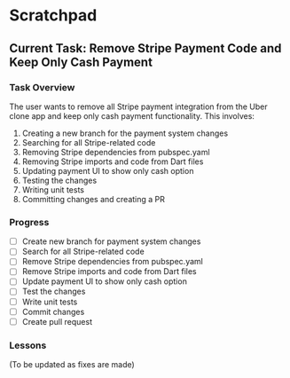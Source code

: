 # Scratchpad

## Current Task: Remove Stripe Payment Code and Keep Only Cash Payment

### Task Overview
The user wants to remove all Stripe payment integration from the Uber clone app and keep only cash payment functionality. This involves:
1. Creating a new branch for the payment system changes
2. Searching for all Stripe-related code
3. Removing Stripe dependencies from pubspec.yaml
4. Removing Stripe imports and code from Dart files
5. Updating payment UI to show only cash option
6. Testing the changes
7. Writing unit tests
8. Committing changes and creating a PR

### Progress
- [ ] Create new branch for payment system changes
- [ ] Search for all Stripe-related code
- [ ] Remove Stripe dependencies from pubspec.yaml
- [ ] Remove Stripe imports and code from Dart files
- [ ] Update payment UI to show only cash option
- [ ] Test the changes
- [ ] Write unit tests
- [ ] Commit changes
- [ ] Create pull request

### Lessons
(To be updated as fixes are made)
